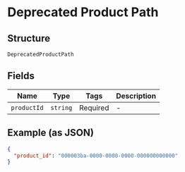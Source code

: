 
# Deprecated Product Path

## Structure

`DeprecatedProductPath`

## Fields

| Name | Type | Tags | Description |
|  --- | --- | --- | --- |
| `productId` | `string` | Required | - |

## Example (as JSON)

```json
{
  "product_id": "000003ba-0000-0000-0000-000000000000"
}
```

